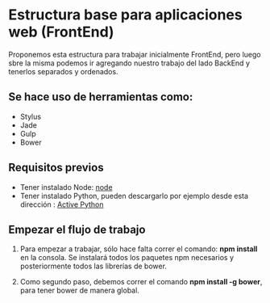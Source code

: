 # Estructura base para aplicaciones web (FrontEnd)
Proponemos esta estructura para trabajar inicialmente FrontEnd, pero luego sbre la misma podemos ir agregando nuestro trabajo del lado BackEnd y tenerlos separados y ordenados.

## Se hace uso de herramientas como:

* Stylus
* Jade
* Gulp
* Bower

## Requisitos previos

* Tener instalado Node: <a href="http://nodejs.org/" target="_blank">node</a>
* Tener instalado Python, pueden descargarlo por ejemplo desde esta dirección : <a href="http://www.activestate.com/activepython" target="_blank">Active Python</a>

## Empezar el flujo de trabajo

1. Para empezar a trabajar, sólo hace falta correr el comando: **npm install** en la consola. Se instalará todos los paquetes npm necesarios y posteriormente todos las librerías de bower.

2. Como segundo paso, debemos correr el comando **npm install -g bower**, para tener bower de manera global.
